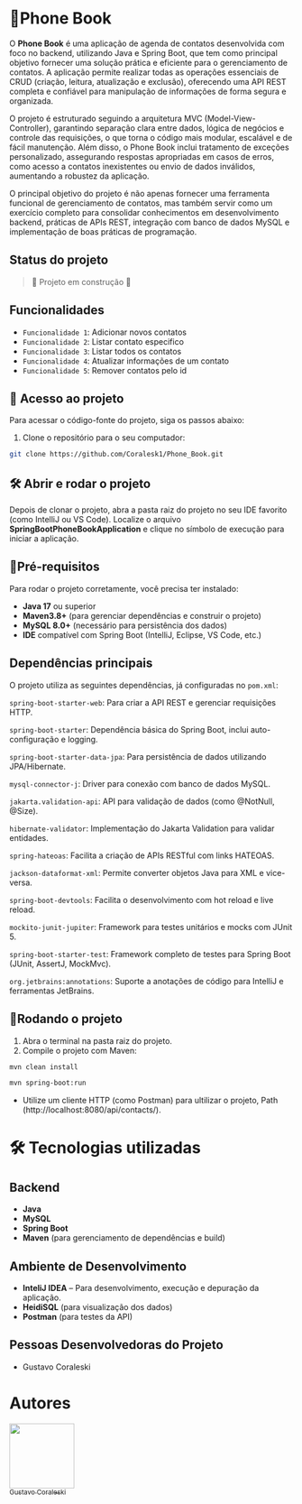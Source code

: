 # 📒Phone Book
O **Phone Book** é uma aplicação de agenda de contatos desenvolvida com foco no backend, utilizando Java e Spring Boot, que tem como principal objetivo fornecer uma solução prática e eficiente para o gerenciamento de contatos. A aplicação permite realizar todas as operações essenciais de CRUD (criação, leitura, atualização e exclusão), oferecendo uma API REST completa e confiável para manipulação de informações de forma segura e organizada.

O projeto é estruturado seguindo a arquitetura MVC (Model-View-Controller), garantindo separação clara entre dados, lógica de negócios e controle das requisições, o que torna o código mais modular, escalável e de fácil manutenção. Além disso, o Phone Book inclui tratamento de exceções personalizado, assegurando respostas apropriadas em casos de erros, como acesso a contatos inexistentes ou envio de dados inválidos, aumentando a robustez da aplicação.

O principal objetivo do projeto é não apenas fornecer uma ferramenta funcional de gerenciamento de contatos, mas também servir como um exercício completo para consolidar conhecimentos em desenvolvimento backend, práticas de APIs REST, integração com banco de dados MySQL e implementação de boas práticas de programação.
## Status do projeto
> :construction: Projeto em construção :construction:

## Funcionalidades
- `Funcionalidade 1`: Adicionar novos contatos
- `Funcionalidade 2`: Listar contato especifico
- `Funcionalidade 3`: Listar todos os contatos
- `Funcionalidade 4`: Atualizar informações de um contato
- `Funcionalidade 5`: Remover contatos pelo id
## 📁 Acesso ao projeto
Para acessar o código-fonte do projeto, siga os passos abaixo:

1. Clone o repositório para o seu computador:
```bash
git clone https://github.com/Coralesk1/Phone_Book.git
````
## 🛠️ Abrir e rodar o projeto
Depois de clonar o projeto, abra a pasta raiz do projeto no seu IDE favorito (como IntelliJ ou VS Code). Localize o arquivo **SpringBootPhoneBookApplication** e clique no símbolo de execução para iniciar a aplicação.

## 🚨Pré-requisitos
Para rodar o projeto corretamente, você precisa ter instalado:

- **Java 17** ou superior  
- **Maven3.8+** (para gerenciar dependências e construir o projeto)
- **MySQL 8.0+** (necessário para persistência dos dados)
- **IDE** compatível com Spring Boot (IntelliJ, Eclipse, VS Code, etc.)

## Dependências principais
O projeto utiliza as seguintes dependências, já configuradas no `pom.xml`:

`spring-boot-starter-web`: Para criar a API REST e gerenciar requisições HTTP.

`spring-boot-starter`: Dependência básica do Spring Boot, inclui auto-configuração e logging.

`spring-boot-starter-data-jpa`: Para persistência de dados utilizando JPA/Hibernate.

`mysql-connector-j`: Driver para conexão com banco de dados MySQL.

`jakarta.validation-api`: API para validação de dados (como @NotNull, @Size).

`hibernate-validator`: Implementação do Jakarta Validation para validar entidades.

`spring-hateoas`: Facilita a criação de APIs RESTful com links HATEOAS.

`jackson-dataformat-xml`: Permite converter objetos Java para XML e vice-versa.

`spring-boot-devtools`: Facilita o desenvolvimento com hot reload e live reload.

`mockito-junit-jupiter`: Framework para testes unitários e mocks com JUnit 5.

`spring-boot-starter-test`: Framework completo de testes para Spring Boot (JUnit, AssertJ, MockMvc).

`org.jetbrains:annotations`: Suporte a anotações de código para IntelliJ e ferramentas JetBrains.

## 🔄️Rodando o projeto
1. Abra o terminal na pasta raiz do projeto.  
2. Compile o projeto com Maven:
```bash
mvn clean install
```
```bash
mvn spring-boot:run
```
- Utilize um cliente HTTP (como Postman) para ultilizar o projeto, Path (http://localhost:8080/api/contacts/).
# 🛠️ Tecnologias utilizadas
## Backend
- **Java**
- **MySQL**
- **Spring Boot**
- **Maven** (para gerenciamento de dependências e build)

## Ambiente de Desenvolvimento
- **InteliJ IDEA** – Para desenvolvimento, execução e depuração da aplicação.
- **HeidiSQL** (para visualização dos dados)
- **Postman** (para testes da API)

## Pessoas Desenvolvedoras do Projeto
- Gustavo Coraleski
# Autores
[<img src="https://avatars.githubusercontent.com/u/157764486?s=400&u=a693858248f7924da309f21ad06e28cd8967742a&v=4" width=115><br><sub>Gustavo Coraleski</sub>](https://github.com/Coralesk1)

